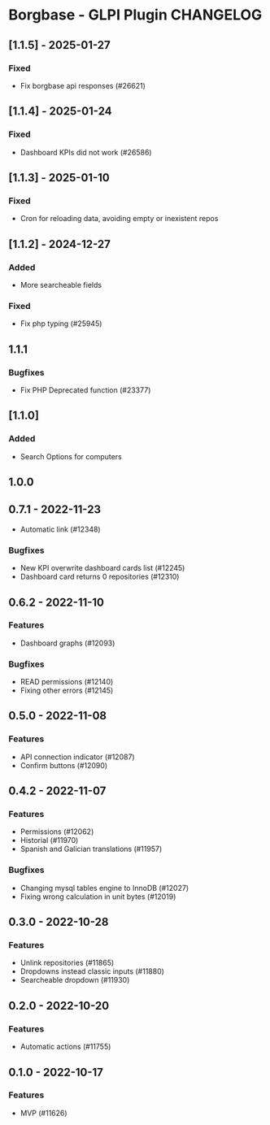 # Borgbase - GLPI Plugin CHANGELOG

## [1.1.5] - 2025-01-27
### Fixed
- Fix borgbase api responses (#26621)

## [1.1.4] - 2025-01-24
### Fixed
- Dashboard KPIs did not work (#26586)

## [1.1.3] - 2025-01-10
### Fixed
- Cron for reloading data, avoiding empty or inexistent repos

## [1.1.2] - 2024-12-27
### Added
- More searcheable fields

### Fixed
- Fix php typing (#25945)

## 1.1.1
### Bugfixes
- Fix PHP Deprecated function (#23377)

## [1.1.0]
### Added
- Search Options for computers

## 1.0.0

## 0.7.1 - 2022-11-23
- Automatic link (#12348)

### Bugfixes
- New KPI overwrite dashboard cards list (#12245)
- Dashboard card returns 0 repositories (#12310)

## 0.6.2 - 2022-11-10
### Features
- Dashboard graphs (#12093)

### Bugfixes
- READ permissions (#12140)
- Fixing other errors (#12145)

## 0.5.0 - 2022-11-08
### Features
- API connection indicator (#12087)
- Confirm buttons (#12090)

## 0.4.2 - 2022-11-07
### Features
- Permissions (#12062)
- Historial (#11970)
- Spanish and Galician translations (#11957)

### Bugfixes
- Changing mysql tables engine to InnoDB (#12027)
- Fixing wrong calculation in unit bytes (#12019)

## 0.3.0 - 2022-10-28
### Features
- Unlink repositories (#11865)
- Dropdowns instead classic inputs (#11880)
- Searcheable dropdown (#11930)

## 0.2.0 - 2022-10-20
### Features
- Automatic actions (#11755)

## 0.1.0 - 2022-10-17
### Features
- MVP (#11626)